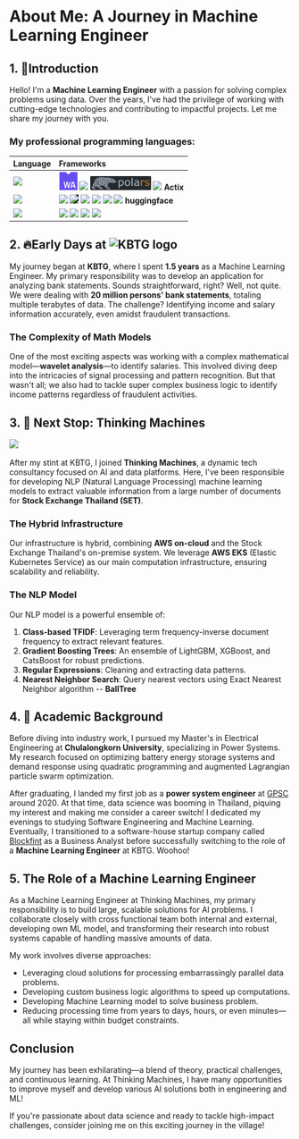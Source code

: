 # About Me: A Journey in Machine Learning Engineer

## 1. 🚀Introduction

Hello! I'm a **Machine Learning Engineer** with a passion for solving complex problems using data. Over the years, I've had the privilege of working with cutting-edge technologies and contributing to impactful projects. Let me share my journey with you.  

### My professional programming languages:

| Language | Frameworks |
| :- |  :- |
| <img src="https://img.shields.io/badge/Rust-000000?style=for-the-badge&logo=rust&logoColor=white"> | <img src="https://github.com/carlosbaraza/web-assembly-logo/blob/master/dist/icon/web-assembly-icon-32px.png?raw=true"/> <img src="https://img.shields.io/badge/Candle-orange" height="25px"/>  <img src="https://raw.githubusercontent.com/pola-rs/polars-static/master/logos/polars_github_logo_rect_dark_name.svg" height="25px" width="auto"> <img src="https://actix.rs/img/logo.png" height="25px"> **Actix** |
| <img src="https://img.shields.io/badge/Python-3776AB?style=for-the-badge&logo=python&logoColor=white"> | <img src="https://scikit-learn.org/stable/_static/scikit-learn-logo-small.png" height="25px" style="background-color:white"> <img src="https://spark.apache.org/docs/latest/api/python/_static/spark-logo-reverse.png" height="25px" style="background-color:black"> <img src="https://img.shields.io/badge/TensorFlow-FF6F00?style=for-the-badge&logo=tensorflow&logoColor=white"> <img src="https://github.com/pytorch/pytorch/raw/main/docs/source/_static/img/pytorch-logo-dark.png" height="25px"> <img src="https://fastapi.tiangolo.com/img/logo-margin/logo-teal.png" height="30px"> <img src="https://huggingface.co/front/assets/huggingface_logo-noborder.svg" height= "25px"> **huggingface** |
| <img src="https://img.shields.io/badge/JavaScript-323330?style=for-the-badge&logo=javascript&logoColor=F7DF1E"> |<img src="https://img.shields.io/badge/React-20232A?style=for-the-badge&logo=react&logoColor=61DAFB"> <img src="https://img.shields.io/badge/React_Router-CA4245?style=for-the-badge&logo=react-router&logoColor=white"> <img src="https://img.shields.io/badge/Redux-593D88?style=for-the-badge&logo=redux&logoColor=white"> <img src="https://img.shields.io/badge/🐻-ZUSTAND-blue" height="25px"/>|

## 2. 🔥Early Days at ![KBTG logo](https://www.kbtg.tech/images/logo.svg)

My journey began at **KBTG**, where I spent **1.5 years** as a Machine Learning Engineer. My primary responsibility was to develop an application for analyzing bank statements. Sounds straightforward, right? Well, not quite. We were dealing with **20 million persons' bank statements**, totaling multiple terabytes of data. The challenge? Identifying income and salary information accurately, even amidst fraudulent transactions.

### The Complexity of Math Models

One of the most exciting aspects was working with a complex mathematical model—**wavelet analysis**—to identify salaries. This involved diving deep into the intricacies of signal processing and pattern recognition. But that wasn't all; we also had to tackle super complex business logic to identify income patterns regardless of fraudulent activities.

## 3. 🚉 Next Stop: Thinking Machines 
<img src="https://thinkingmachin.es/static/imgs/tab-logo.jpg" width="70px" height="auto"/>

After my stint at KBTG, I joined **Thinking Machines**, a dynamic tech consultancy focused on AI and data platforms. Here, I've been responsible for developing NLP (Natural Language Processing) machine learning models to extract valuable information from a large number of documents for **Stock Exchange Thailand (SET)**.

### The Hybrid Infrastructure

Our infrastructure is hybrid, combining **AWS on-cloud** and the Stock Exchange Thailand's on-premise system. We leverage **AWS EKS** (Elastic Kubernetes Service) as our main computation infrastructure, ensuring scalability and reliability.

### The NLP Model

Our NLP model is a powerful ensemble of:

1. **Class-based TFIDF**: Leveraging term frequency-inverse document frequency to extract relevant features.
2. **Gradient Boosting Trees**: An ensemble of LightGBM, XGBoost, and CatsBoost for robust predictions.
3. **Regular Expressions**: Cleaning and extracting data patterns.
4. **Nearest Neighbor Search**: Query nearest vectors using Exact Nearest Neighbor algorithm -- **BallTree**

## 4. 📖 Academic Background

Before diving into industry work, I pursued my Master's in Electrical Engineering at **Chulalongkorn University**, specializing in Power Systems. My research focused on optimizing battery energy storage systems and demand response using quadratic programming and augmented Lagrangian particle swarm optimization.

After graduating, I landed my first job as a **power system engineer** at [GPSC](https://www.gpscgroup.com/th/home) around 2020. At that time, data science was booming in Thailand, piquing my interest and making me consider a career switch! I dedicated my evenings to studying Software Engineering and Machine Learning. Eventually, I transitioned to a software-house startup company called [Blockfint](https://www.blockfint.com/) as a Business Analyst before successfully switching to the role of a **Machine Learning Engineer** at KBTG. Woohoo!


## 5. The Role of a Machine Learning Engineer

As a Machine Learning Engineer at Thinking Machines, my primary responsibility is to build large, scalable solutions for AI problems. I collaborate closely with cross functional team both internal and external, developing own ML model, and transforming their research into robust systems capable of handling massive amounts of data.

My work involves diverse approaches:
- Leveraging cloud solutions for processing embarrassingly parallel data problems.
- Developing custom business logic algorithms to speed up computations.
- Developing Machine Learning model to solve business problem.
- Reducing processing time from years to days, hours, or even minutes—all while staying within budget constraints.

## Conclusion

My journey has been exhilarating—a blend of theory, practical challenges, and continuous learning. At Thinking Machines, I have many opportunities to improve myself and develop various AI solutions both in engineering and ML!

If you're passionate about data science and ready to tackle high-impact challenges, consider joining me on this exciting journey in the village!